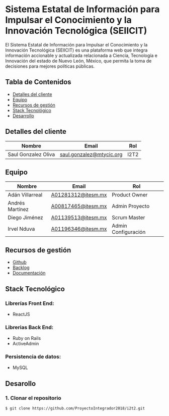 # Sistema Estatal de Información para Impulsar el Conocimiento y la Innovación Tecnológica (SEIICIT)
El Sistema Estatal de Información para Impulsar el Conocimiento y la Innovación Tecnológica (SEIICIT) es una plataforma web que integra información accionable y actualizada relacionada a Ciencia, Tecnología e Innovación del estado de Nuevo León, México, que permita la toma de decisiones para mejores políticas públicas.


## Tabla de Contenidos

* [Detalles del cliente](#detalles-del-cliente)
* [Equipo](#equipo)
* [Recursos de gestión](#recursos-de-gesti%c3%b3n)
* [Stack Tecnológico](#stack-tecnol%c3%b3gico)
* [Desarrollo](#desarrollo)


## Detalles del cliente

| Nombre             | Email         | Rol                                      |
| ------------------ | ------------- | ---------------------------------------- |
| Saul Gonzalez Oliva| saul.gonzalez@mtycic.org | I2T2 |



## Equipo

| Nombre                       | Email              | Rol           |
| ---------------------------- | ------------------ | ------------- |
| Adán Villarreal  | A01281312@itesm.mx | Product Owner  |
| Andrés Martínez  | A00817465@itesm.mx | Admin Proyecto |
| Diego Jiménez      | A01139513@itesm.mx | Scrum Master |
| Irvel Nduva | A01196346@itesm.mx | Admin Configuración |


## Recursos de gestión

* [Github](https://github.com/ProyectoIntegrador2018/i2t2)
* [Backlog](https://github.com/ProyectoIntegrador2018/i2t2/projects/1)
* [Documentación](https://drive.google.com/drive/u/0/folders/1uFPGhjOCXoBu2vqc1K5IbrAGO_2TkbWh)


## Stack Tecnológico

### Librerías Front End:
* ReactJS

### Librerias Back End:
* Ruby on Rails
* ActiveAdmin

### Persistencia de datos:
* MySQL

## Desarollo

### 1. Clonar el repositorio
```
$ git clone https://github.com/ProyectoIntegrador2018/i2t2.git
